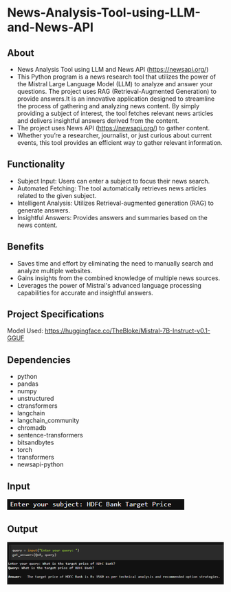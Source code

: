 # News-Analysis-Tool-using-LLM-and-News-API
## About
* News Analysis Tool using LLM and News API (https://newsapi.org/)
* This Python program is a news research tool that utilizes the power of the Mistral Large Language Model (LLM) to analyze and answer your questions. The project uses RAG (Retrieval-Augmented Generation) to provide answers.It is an innovative application designed to streamline the process of gathering and analyzing news content. By simply providing a subject of interest, the tool fetches relevant news articles and delivers insightful answers derived from the content.
* The project uses News API (https://newsapi.org/) to gather content. 
* Whether you’re a researcher, journalist, or just curious about current events, this tool provides an efficient way to gather relevant information.
## Functionality
* Subject Input: Users can enter a subject to focus their news search.
* Automated Fetching: The tool automatically retrieves news articles related to the given subject.
* Intelligent Analysis: Utilizes Retrieval-augmented generation (RAG) to generate answers.
* Insightful Answers: Provides answers and summaries based on the news content.
## Benefits
* Saves time and effort by eliminating the need to manually search and analyze multiple websites.
* Gains insights from the combined knowledge of multiple news sources.
* Leverages the power of Mistral's advanced language processing capabilities for accurate and insightful answers.

## Project Specifications
Model Used: https://huggingface.co/TheBloke/Mistral-7B-Instruct-v0.1-GGUF

## Dependencies
* python
* pandas
* numpy
* unstructured
* ctransformers
* langchain
* langchain_community
* chromadb
* sentence-transformers
* bitsandbytes
* torch
* transformers
* newsapi-python

## Input
![Input](https://github.com/rajdas2001/News-Analysis-Tool-using-LLM-and-News-API/blob/main/input_news_analysis.png)

## Output
![Input](https://github.com/rajdas2001/News-Analysis-Tool-using-LLM-and-News-API/blob/main/output_news_analysis.png)
